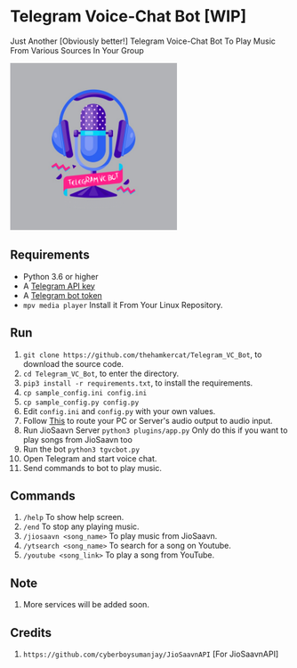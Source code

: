 # Telegram Voice-Chat Bot [WIP]

Just Another [Obviously better!] Telegram Voice-Chat Bot To Play Music From Various Sources In Your Group


<img src="tg_vc_bot.png" width="300" height="300">

## Requirements

- Python 3.6 or higher
- A [Telegram API key](//docs.pyrogram.org/intro/setup#api-keys)
- A [Telegram bot token](//t.me/botfather)
- `mpv media player` Install it From Your Linux Repository.

## Run

1. `git clone https://github.com/thehamkercat/Telegram_VC_Bot`, to download the source code.
2. `cd Telegram_VC_Bot`, to enter the directory.
3. `pip3 install -r requirements.txt`, to install the requirements.
4. `cp sample_config.ini config.ini`
5. `cp sample_config.py config.py`
5. Edit `config.ini` and `config.py` with your own values.
6. Follow [This](https://unix.stackexchange.com/questions/82259/how-to-pipe-audio-output-to-mic-input) to route your PC or Server's audio output to audio input.
7. Run JioSaavn Server `python3 plugins/app.py` Only do this if you want to play songs from JioSaavn too 
8. Run the bot `python3 tgvcbot.py`
9. Open Telegram and start voice chat.
10. Send commands to bot to play music.


## Commands

1. `/help` To show help screen.
2. `/end` To stop any playing music. 
3. `/jiosaavn <song_name>` To play music from JioSaavn.
4. `/ytsearch <song_name>` To search for a song on Youtube.
5. `/youtube <song_link>` To play a song from YouTube.


## Note

1. More services will be added soon.

## Credits
1. `https://github.com/cyberboysumanjay/JioSaavnAPI` [For JioSaavnAPI]
